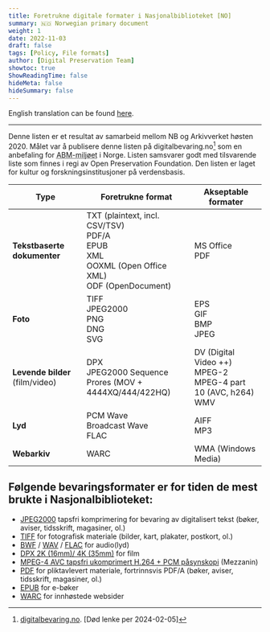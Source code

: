 ```yaml
---
title: Foretrukne digitale formater i Nasjonalbiblioteket [NO]
summary: 🇳🇴 Norwegian primary document
weight: 1
date: 2022-11-03
draft: false
tags: [Policy, File formats]
author: [Digital Preservation Team]
showtoc: true
ShowReadingTime: false
hideMeta: false
hideSummary: false
---
```


English translation can be found [here](/docs/formats/2022-11-03-formats-in-use-en/ "Link to the English version of this document").

---

Denne listen er et resultat av samarbeid mellom NB og Arkivverket høsten 2020.
Målet var å publisere denne listen på digitalbevaring.no[^1] som en anbefaling for 
  <abbr title="Arkiv, Bibliotek, og Museum">ABM-miljøet</abbr>
i Norge. 
Listen samsvarer godt med tilsvarende liste som finnes i regi av Open Preservation Foundation. 
Den listen er laget for kultur og forskningsinstitusjoner på verdensbasis.

[^1]: [digitalbevaring.no](https://digitalbevaring.no "Nettside med anbefalinger for digitalbevaring i Norske ABM institusjoner"). [Død lenke per 2024-02-05]

| Type                            | Foretrukne format                                                                                        | Akseptable formater                                                   |
| ------------------------------- | -------------------------------------------------------------------------------------------------------- | --------------------------------------------------------------------- |
| **Tekstbaserte dokumenter**     | TXT (plaintext, incl. CSV/TSV)<br>PDF/A <br>EPUB<br>XML<br>OOXML (Open Office XML)<br>ODF (OpenDocument) | MS Office<br>PDF                                                      |
| **Foto**                        | TIFF<br>JPEG2000<br>PNG<br>DNG<br>SVG                                                                    | EPS<br>GIF<br>BMP<br>JPEG                                             |
| **Levende bilder** (film/video) | DPX<br>JPEG2000 Sequence<br>Prores (MOV + 4444XQ/444/422HQ)                                              | DV (Digital Video ++)<br> MPEG-2<br>MPEG-4 part 10 (AVC, h264)<br>WMV |
| **Lyd**                         | PCM Wave<br>Broadcast Wave<br>FLAC                                                                       | AIFF<br>MP3<br>                                                       |
| **Webarkiv**                    | WARC                                                                                                     | WMA (Windows Media)                                                   |


## Følgende bevaringsformater er for tiden de mest brukte i Nasjonalbiblioteket:

- [JPEG2000](https://www.loc.gov/preservation/digital/formats/fdd/fdd000214.shtml "Library of Congress nettside for JPEG2000 filformat") 
  tapsfri komprimering for bevaring av digitalisert tekst (bøker, aviser, tidsskrift, magasiner, ol.)
- [TIFF](https://www.loc.gov/preservation/digital/formats/fdd/fdd000022.shtml "Library of Congress nettside for TIFF filformat")
  for fotografisk materiale (bilder, kart, plakater, postkort, ol.)
- [BWF](https://www.loc.gov/preservation/digital/formats/fdd/fdd000357.shtml "Library of Congress nettside for BWF filformat") /
  [WAV](https://www.loc.gov/preservation/digital/formats/fdd/fdd000001.shtml "Library of Congress nettside for WAV filformat") /
  [FLAC](https://www.loc.gov/preservation/digital/formats/fdd/fdd000198.shtml "Library of Congress nettside for FLAC filformat")
  for audio(lyd)
- [DPX 2K (16mm)/ 4K (35mm)](https://www.loc.gov/preservation/digital/formats/fdd/fdd000178.shtml "Library of Congress nettside for DPX filformat") 
  for film
- [MPEG-4 AVC tapsfri ukomprimert H.264 + PCM påsynskopi](https://www.loc.gov/preservation/digital/formats/fdd/fdd000081.shtml "Library of Congress nettside for MPEG-4 AVC filformat")
  (Mezzanin)
- [PDF](https://www.loc.gov/preservation/digital/formats/fdd/fdd000318.shtml "Library of Congress nettside for PDF/A filformat")
  for pliktavlevert materiale, fortrinnsvis PDF/A (bøker, aviser, tidsskrift, magasiner, ol.)
- [EPUB](https://www.loc.gov/preservation/digital/formats/fdd/fdd000310.shtml "Library of Congress nettside for EPUB filformat")
  for e-bøker
- [WARC](https://www.loc.gov/preservation/digital/formats/fdd/fdd000236.shtml "Library of Congress nettside for WARC filformat")
  for innhøstede websider
